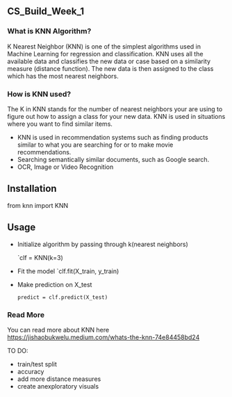 ## CS_Build_Week_1

### What is KNN Algorithm?
K Nearest Neighbor (KNN) is one of the simplest algorithms used in Machine Learning for regression and classification.
KNN uses all the available data and classifies the new data or case based on a similarity measure (distance function).
The new data is then assigned to the class which has the most nearest neighbors.

### How is KNN used?
The K in KNN stands for the number of nearest neighbors your are using to figure out how to assign a class for your new data.
KNN is used in situations where you want to find similar items. 
- KNN is used in recommendation systems such as finding products similar to what you are searching for or to make movie recommendations.
- Searching semantically similar documents, such as Google search.
- OCR, Image or Video Recognition

## Installation
from knn import KNN

## Usage
* Initialize algorithm by passing through k(nearest neighbors)
   
   `clf = KNN(k=3)
  
 
 * Fit the model
    `clf.fit(X_train, y_train)
    
  * Make prediction on X_test
  
     ``predict = clf.predict(X_test)
     ``


### Read More
You can read more about KNN here https://jishaobukwelu.medium.com/whats-the-knn-74e84458bd24

TO DO:
- train/test split
- accuracy
- add more distance measures
- create anexploratory visuals 



